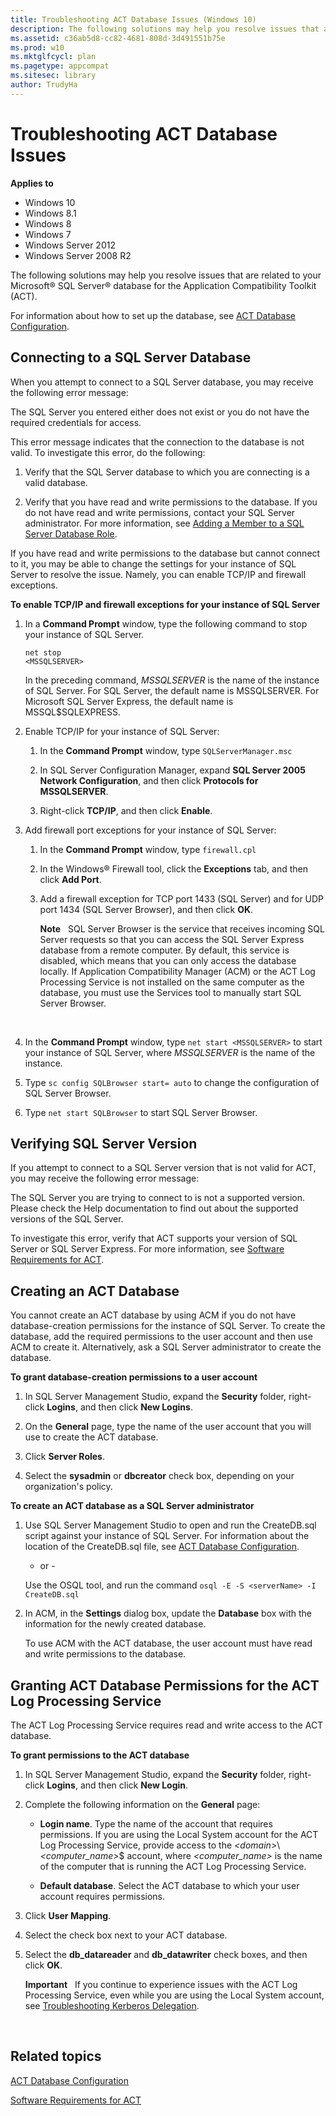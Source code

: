 ```yaml
---
title: Troubleshooting ACT Database Issues (Windows 10)
description: The following solutions may help you resolve issues that are related to your Microsoft® SQL Server® database for the Application Compatibility Toolkit (ACT).
ms.assetid: c36ab5d8-cc82-4681-808d-3d491551b75e
ms.prod: w10
ms.mktglfcycl: plan
ms.pagetype: appcompat
ms.sitesec: library
author: TrudyHa
---
```


# Troubleshooting ACT Database Issues


**Applies to**

-   Windows 10
-   Windows 8.1
-   Windows 8
-   Windows 7
-   Windows Server 2012
-   Windows Server 2008 R2

The following solutions may help you resolve issues that are related to your Microsoft® SQL Server® database for the Application Compatibility Toolkit (ACT).

For information about how to set up the database, see [ACT Database Configuration](act-database-configuration.md).

## Connecting to a SQL Server Database


When you attempt to connect to a SQL Server database, you may receive the following error message:

The SQL Server you entered either does not exist or you do not have the required credentials for access.

This error message indicates that the connection to the database is not valid. To investigate this error, do the following:

1.  Verify that the SQL Server database to which you are connecting is a valid database.

2.  Verify that you have read and write permissions to the database. If you do not have read and write permissions, contact your SQL Server administrator. For more information, see [Adding a Member to a SQL Server Database Role](http://go.microsoft.com/fwlink/p/?LinkId=64170).

If you have read and write permissions to the database but cannot connect to it, you may be able to change the settings for your instance of SQL Server to resolve the issue. Namely, you can enable TCP/IP and firewall exceptions.

**To enable TCP/IP and firewall exceptions for your instance of SQL Server**

1.  In a **Command Prompt** window, type the following command to stop your instance of SQL Server.

    ``` syntax
    net stop 
    <MSSQLSERVER>
    ```

    In the preceding command, *MSSQLSERVER* is the name of the instance of SQL Server. For SQL Server, the default name is MSSQLSERVER. For Microsoft SQL Server Express, the default name is MSSQL$SQLEXPRESS.

2.  Enable TCP/IP for your instance of SQL Server:

    1.  In the **Command Prompt** window, type `SQLServerManager.msc`

    2.  In SQL Server Configuration Manager, expand **SQL Server 2005 Network Configuration**, and then click **Protocols for MSSQLSERVER**.

    3.  Right-click **TCP/IP**, and then click **Enable**.

3.  Add firewall port exceptions for your instance of SQL Server:

    1.  In the **Command Prompt** window, type `firewall.cpl`

    2.  In the Windows® Firewall tool, click the **Exceptions** tab, and then click **Add Port**.

    3.  Add a firewall exception for TCP port 1433 (SQL Server) and for UDP port 1434 (SQL Server Browser), and then click **OK**.

        **Note**  
        SQL Server Browser is the service that receives incoming SQL Server requests so that you can access the SQL Server Express database from a remote computer. By default, this service is disabled, which means that you can only access the database locally. If Application Compatibility Manager (ACM) or the ACT Log Processing Service is not installed on the same computer as the database, you must use the Services tool to manually start SQL Server Browser.

         

4.  In the **Command Prompt** window, type `net start <MSSQLSERVER>` to start your instance of SQL Server, where *MSSQLSERVER* is the name of the instance.

5.  Type `sc config SQLBrowser start= auto` to change the configuration of SQL Server Browser.

6.  Type `net start SQLBrowser` to start SQL Server Browser.

## Verifying SQL Server Version


If you attempt to connect to a SQL Server version that is not valid for ACT, you may receive the following error message:

The SQL Server you are trying to connect to is not a supported version. Please check the Help documentation to find out about the supported versions of the SQL Server.

To investigate this error, verify that ACT supports your version of SQL Server or SQL Server Express. For more information, see [Software Requirements for ACT](software-requirements-for-act.md).

## Creating an ACT Database


You cannot create an ACT database by using ACM if you do not have database-creation permissions for the instance of SQL Server. To create the database, add the required permissions to the user account and then use ACM to create it. Alternatively, ask a SQL Server administrator to create the database.

**To grant database-creation permissions to a user account**

1.  In SQL Server Management Studio, expand the **Security** folder, right-click **Logins**, and then click **New Logins**.

2.  On the **General** page, type the name of the user account that you will use to create the ACT database.

3.  Click **Server Roles**.

4.  Select the **sysadmin** or **dbcreator** check box, depending on your organization's policy.

**To create an ACT database as a SQL Server administrator**

1.  Use SQL Server Management Studio to open and run the CreateDB.sql script against your instance of SQL Server. For information about the location of the CreateDB.sql file, see [ACT Database Configuration](act-database-configuration.md).

    - or -

    Use the OSQL tool, and run the command `osql -E -S <serverName> -I CreateDB.sql`

2.  In ACM, in the **Settings** dialog box, update the **Database** box with the information for the newly created database.

    To use ACM with the ACT database, the user account must have read and write permissions to the database.

## Granting ACT Database Permissions for the ACT Log Processing Service


The ACT Log Processing Service requires read and write access to the ACT database.

**To grant permissions to the ACT database**

1.  In SQL Server Management Studio, expand the **Security** folder, right-click **Logins**, and then click **New Login**.

2.  Complete the following information on the **General** page:

    -   **Login name**. Type the name of the account that requires permissions. If you are using the Local System account for the ACT Log Processing Service, provide access to the *&lt;domain&gt;*\\*&lt;computer\_name&gt;*$ account, where *&lt;computer\_name&gt;* is the name of the computer that is running the ACT Log Processing Service.

    -   **Default database**. Select the ACT database to which your user account requires permissions.

3.  Click **User Mapping**.

4.  Select the check box next to your ACT database.

5.  Select the **db\_datareader** and **db\_datawriter** check boxes, and then click **OK**.

    **Important**  
    If you continue to experience issues with the ACT Log Processing Service, even while you are using the Local System account, see [Troubleshooting Kerberos Delegation](http://go.microsoft.com/fwlink/p/?LinkId=65474).

     

## Related topics


[ACT Database Configuration](act-database-configuration.md)

[Software Requirements for ACT](software-requirements-for-act.md)

 

 






